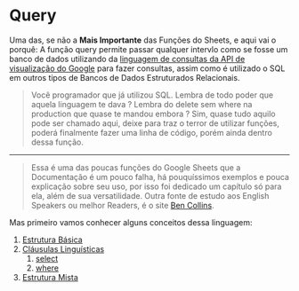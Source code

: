 # Query

Uma das, se não a **Mais Importante** das Funções do Sheets, e aqui vai o porquê: A função query permite passar qualquer intervlo como se fosse um banco de dados utilizando da [linguagem de consultas da API de visualização do Google](https://developers.google.com/chart/interactive/docs/querylanguage?hl=pt-br) para fazer consultas, assim como é utilizado o SQL em outros tipos de Bancos de Dados Estruturados Relacionais.

> Você programador que já utilizou SQL. Lembra de todo poder que aquela linguagem te dava ? Lembra do delete sem where na production que quase te mandou embora ? Sim, quase tudo aquilo pode ser chamado aqui, deixe para traz o terror de utilizar funções, poderá finalmente fazer uma linha de código, porém ainda dentro dessa função.
---
> Essa é uma das poucas funções do Google Sheets que a Documentação é um pouco falha, há pouquíssimos exemplos e pouca explicação sobre seu uso, por isso foi dedicado um capítulo só para ela, além de sua versatilidade. Outra fonte de estudo aos English Speakers ou melhor Readers, é o site [Ben Collins](https://www.benlcollins.com/).

Mas primeiro vamos conhecer alguns conceitos dessa linguagem:

1. [Estrutura Básica](./baseStructure.md)
2. [Cláusulas Linguísticas](./baseStructure.md#sintaxe)
   1. [select](./clauses/select.md)
   2. [where](./clauses/where.md)
3. [Estrutura Mista](./mixedStructure.md)
